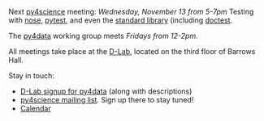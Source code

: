 Next [py4science](/py4science/index.html) meeting: *Wednesday, November 13 from
5-7pm* Testing with [nose](http://nose.readthedocs.org/en/latest/),
[pytest](http://pytest.org/latest/), and even the 
[standard library](http://docs.python.org/2/library/unittest.html) (including
[doctest](http://docs.python.org/2/library/doctest.html).

The [py4data](/py4science/py4data.html) working group meets *Fridays from 12-2pm*.

All meetings take place at the [D-Lab](http://dlab.berkeley.edu/location), located on the third floor of Barrows Hall.

Stay in touch:

 - [D-Lab signup for py4data](http://dlab.berkeley.edu/working-groups/python-data-analysis)
   (along with descriptions)
 - [py4science mailing list](https://calmail.berkeley.edu/manage/list/listinfo/py4science@lists.berkeley.edu). Sign up there to stay tuned!
 - [Calendar](https://www.google.com/calendar/embed?src=moeh9ilpdjicogfaav9jtplh28%40group.calendar.google.com&ctz=America/Los_Angeles)

